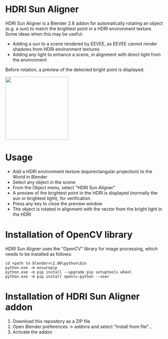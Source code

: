 # HDRI Sun Aligner
HDRI Sun Aligner is a Blender 2.8 addon for automatically rotating an object (e.g. a sun) to match the brightest point in a HDRI environment texture. Some ideas when this may be useful:
- Adding a sun to a scene rendered by EEVEE, as EEVEE cannot render shadows from HDRI environment textures
- Adding any light to enhance a scene, in alignment with direct light from the environment

Before rotation, a preview of the detected bright point is displayed:

<a href="url"><img src="https://i.imgur.com/yRJGJD0.jpg" height="200"  align="center" ></a>

# Usage
- Add a HDRI environment texture (equirectangular projection) to the World in Blender
- Select any object in the scene
- From the Object menu, select "HDRI Sun Aligner"
- A preview of the brightest point in the HDRI is displayed (normally the sun or brightest light), for verification
- Press any key to close the preview window
- The object is rotated in alignment with the vector from the bright light in the HDRI

# Installation of OpenCV library
HDRI Sun Aligner uses the "OpenCV" library for image processing, which needs to be installed as follows:

```
cd <path to blender>\2.80\python\bin
python.exe -m ensurepip
python.exe -m pip install --upgrade pip setuptools wheel
python.exe -m pip install opencv-python --user
```

# Installation of HDRI Sun Aligner addon
1. Download this repository as a ZIP file
2. Open Blender preferences -> addons and select "Install from file"...
3. Activate the addon
